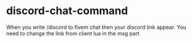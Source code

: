# discord-chat-command
When you write /discord to fivem chat then your discord link appear. You need to change the link from client lua in the msg part
